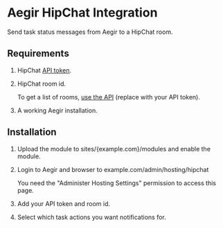 Aegir HipChat Integration
=========================

Send task status messages from Aegir to a HipChat room.

Requirements
------------

1. HipChat [API token](https://www.hipchat.com/admin/api).

2. HipChat room id.

    To get a list of rooms, [use the API](https://api.hipchat.com/v1/rooms/list?auth_token=<token>)
    (replace <token> with your API token).

3. A working Aegir installation.

Installation
------------

1. Upload the module to sites/{example.com}/modules and enable the module.

2. Login to Aegir and browser to example.com/admin/hosting/hipchat

    You need the "Administer Hosting Settings" permission to access this page.

3. Add your API token and room id.

4. Select which task actions you want notifications for.
